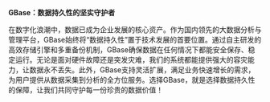 **GBase：数据持久性的坚实守护者**

在数字化浪潮中，数据已成为企业发展的核心资产。作为国内领先的大数据分析与管理平台，GBase始终将“数据持久性”置于技术发展的首要位置。通过自主研发的高效存储引擎和多重备份机制，GBase确保数据在任何情况下都能安全保存、稳定运行。无论是面对硬件故障还是突发灾难，我们的系统都能提供强大的容灾能力，让数据永不丢失。此外，GBase支持灵活扩展，满足业务快速增长的需求，为用户提供从数据采集到分析的全方位服务。选择GBase，就是选择数据持久性的保障，让我们共同守护每一份珍贵的数据价值！